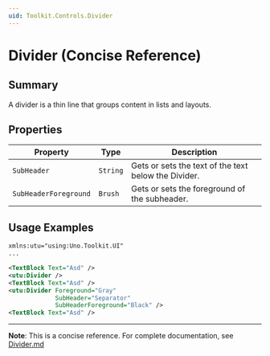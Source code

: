 ```yaml
---
uid: Toolkit.Controls.Divider
---
```


# Divider (Concise Reference)

## Summary

A divider is a thin line that groups content in lists and layouts.

## Properties

| Property              | Type     | Description                                          |
|-----------------------|----------|------------------------------------------------------|
| `SubHeader`           | `String` | Gets or sets the text of the text below the Divider. |
| `SubHeaderForeground` | `Brush`  | Gets or sets the foreground of the subheader.        |

## Usage Examples

```xml
xmlns:utu="using:Uno.Toolkit.UI"
...

<TextBlock Text="Asd" />
<utu:Divider />
<TextBlock Text="Asd" />
<utu:Divider Foreground="Gray"
             SubHeader="Separator"
             SubHeaderForeground="Black" />
<TextBlock Text="Asd" />
```

---

**Note**: This is a concise reference. 
For complete documentation, see [Divider.md](Divider.md)